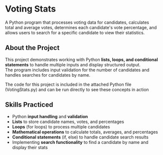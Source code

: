 # Voting Stats
A Python program that processes voting data for candidates, calculates total and average votes, determines each candidate's vote percentage, and allows users to search for a specific candidate to view their statistics.

## About the Project
This project demonstrates working with Python **lists, loops, and conditional statements** to handle multiple inputs and display structured output.  
The program includes input validation for the number of candidates and handles searches for candidates by name.

The code for this project is included in the attached Python file (VotingStats.py) and can be run directly to see these concepts in action

## Skills Practiced
- Python **input handling** and **validation**  
- **Lists** to store candidate names, votes, and percentages  
- **Loops** (for loops) to process multiple candidates  
- **Mathematical operations** to calculate totals, averages, and percentages  
- **Conditional statements** (if, else) to handle candidate search results  
- Implementing **search functionality** to find a candidate by name and display their stats
